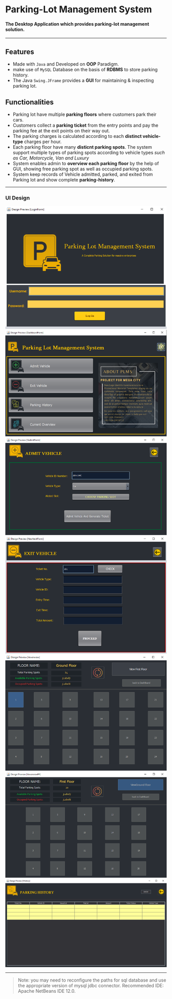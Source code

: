 # Parking-Lot Management System
#### The Desktop Application which provides parking-lot management solution.
---
## Features
-  Made with `Java` and Developed on **OOP** Paradigm.
- make use of `MySQL` Database on the basis of **RDBMS** to store parking history.
- The Java `Swing.JFrame` provides a **GUI** for maintaining & inspecting parking lot.

## Functionalities
- Parking lot have multiple **parking floors** where customers park their cars.
- Customers collect a **parking ticket** from the entry points and  pay the parking fee at the exit points on their way out.
- The parking charges is calculated according to each **distinct vehicle-type** charges per hour.
- Each parking floor have many **disticnt parking spots**. The system support multiple types of parking spots according to vehicle types _such as Car, Motorcycle, Van and Luxury_
- System enables admin to **overview each parking floor** by the help of GUI, showing  free parking spot as well as occupied parking spots.
- System keep records of Vehicle admitted, parked, and exited from Parking lot and show complete **parking-history**.

---

### UI Design
![system-login-window](https://github.com/code-nigar/Parking-Lot-Management-System/blob/master/resources/UI-Designs/login-UI.png)
![dashboard-window](https://github.com/code-nigar/Parking-Lot-Management-System/blob/master/resources/UI-Designs/dashboard-UI.png)
![admit-vehicle-window](https://github.com/code-nigar/Parking-Lot-Management-System/blob/master/resources/UI-Designs/admit-UI.png)
![exit-vehicle-window](https://github.com/code-nigar/Parking-Lot-Management-System/blob/master/resources/UI-Designs/exit-UI.png)
![GFlot-overview-window](https://github.com/code-nigar/Parking-Lot-Management-System/blob/master/resources/UI-Designs/overviewGF-UI.png)
![FFlot-overview-window](https://github.com/code-nigar/Parking-Lot-Management-System/blob/master/resources/UI-Designs/overviewFF-UI.png)
![parking-history-window](https://github.com/code-nigar/Parking-Lot-Management-System/blob/master/resources/UI-Designs/history-UI.png)

---
> Note: you may need to reconfigure the paths for sql database and use the appropriate version of mysql jdbc connector. Recommended IDE: Apache NetBeans IDE 12.0.
